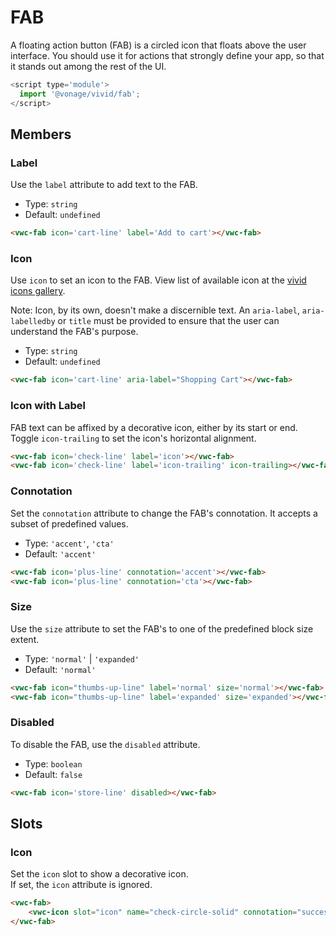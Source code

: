 # FAB

A floating action button (FAB) is a circled icon that floats above the user interface. You should use it for actions that strongly define your app, so that it stands out among the rest of the UI.

```js
<script type='module'>
  import '@vonage/vivid/fab';
</script>
```

## Members

### Label

Use the `label` attribute to add text to the FAB.

- Type: `string`
- Default: `undefined`

```html preview
<vwc-fab icon='cart-line' label='Add to cart'></vwc-fab>
```

### Icon

Use `icon` to set an icon to the FAB.
View list of available icon at the [vivid icons gallery](../../icons/icons-gallery).

Note: Icon, by its own, doesn't make a discernible text. An `aria-label`, `aria-labelledby` or `title` must be provided to ensure that the user can understand the FAB's purpose.

- Type: `string`
- Default: `undefined`

```html preview
<vwc-fab icon='cart-line' aria-label="Shopping Cart"></vwc-fab>
```

### Icon with Label

FAB text can be affixed by a decorative icon, either by its start or end.
Toggle `icon-trailing` to set the icon's horizontal alignment.

```html preview
<vwc-fab icon='check-line' label='icon'></vwc-fab>
<vwc-fab icon='check-line' label='icon-trailing' icon-trailing></vwc-fab>
```

### Connotation

Set the `connotation` attribute to change the FAB's connotation.
It accepts a subset of predefined values.

- Type: `'accent'`, `'cta'`
- Default: `'accent'`

```html preview
<vwc-fab icon='plus-line' connotation='accent'></vwc-fab>
<vwc-fab icon='plus-line' connotation='cta'></vwc-fab>
```

### Size

Use the `size` attribute to set the FAB's to one of the predefined block size extent.

- Type: `'normal'` | `'expanded'`
- Default: `'normal'`

```html preview
<vwc-fab icon="thumbs-up-line" label='normal' size='normal'></vwc-fab>
<vwc-fab icon="thumbs-up-line" label='expanded' size='expanded'></vwc-fab>
```

### Disabled

To disable the FAB, use the `disabled` attribute.

- Type: `boolean`
- Default: `false`

```html preview
<vwc-fab icon='store-line' disabled></vwc-fab>
```
## Slots

### Icon

Set the `icon` slot to show a decorative icon.  
If set, the `icon` attribute is ignored.
```html preview
<vwc-fab>
  	<vwc-icon slot="icon" name="check-circle-solid" connotation="success"></vwc-icon>
</vwc-fab>
```
